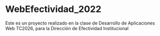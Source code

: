 # WebEfectividad_2022

Este es un proyecto realizado en la clase de Desarrollo de Aplicaciones Web TC2026, para la Dirección de Efectividad Institucional

